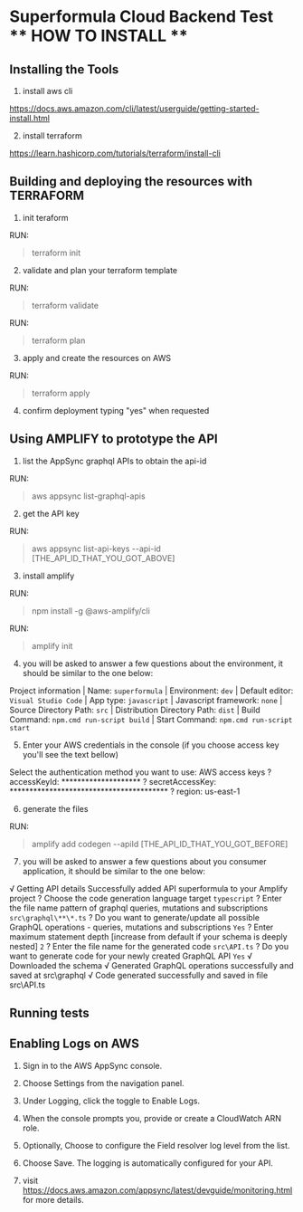 # Superformula Cloud Backend Test ** HOW TO INSTALL **


## Installing the Tools

1. install aws cli

https://docs.aws.amazon.com/cli/latest/userguide/getting-started-install.html

2. install terraform

https://learn.hashicorp.com/tutorials/terraform/install-cli


## Building and deploying the resources with TERRAFORM

1. init teraform

RUN:
> terraform init

2. validate and plan your terraform template

RUN:
> terraform validate

RUN:
> terraform plan

3. apply and create the resources on AWS

RUN:
> terraform apply

4. confirm deployment typing "yes" when requested


## Using AMPLIFY to prototype the API
1. list the AppSync graphql APIs to obtain the api-id

RUN:
> aws appsync list-graphql-apis

2. get the API key

RUN:
> aws appsync list-api-keys --api-id [THE_API_ID_THAT_YOU_GOT_ABOVE]

3. install amplify

RUN:
> npm install -g @aws-amplify/cli

RUN:
> amplify init

4. you will be asked to answer a few questions about the environment, it should be similar to the one below:

Project information
| Name: `superformula`
| Environment: `dev`
| Default editor: `Visual Studio Code`
| App type: `javascript`
| Javascript framework: `none`
| Source Directory Path: `src`
| Distribution Directory Path: `dist`
| Build Command: `npm.cmd run-script build`
| Start Command: `npm.cmd run-script start`

5. Enter your AWS credentials in the console (if you choose access key you'll see the text bellow)

Select the authentication method you want to use: AWS access keys
? accessKeyId:  ********************
? secretAccessKey:  ****************************************
? region:  us-east-1

6. generate the files

RUN:
> amplify add codegen --apiId [THE_API_ID_THAT_YOU_GOT_BEFORE]

7. you will be asked to answer a few questions about you consumer application, it should be similar to the one below:

√ Getting API details
Successfully added API superformula to your Amplify project
? Choose the code generation language target `typescript`
? Enter the file name pattern of graphql queries, mutations and subscriptions `src\graphql\**\*.ts`
? Do you want to generate/update all possible GraphQL operations - queries, mutations and subscriptions `Yes`
? Enter maximum statement depth [increase from default if your schema is deeply nested] `2`
? Enter the file name for the generated code `src\API.ts`
? Do you want to generate code for your newly created GraphQL API `Yes`
√ Downloaded the schema
√ Generated GraphQL operations successfully and saved at src\graphql
√ Code generated successfully and saved in file src\API.ts


## Running tests

## Enabling Logs on AWS

1. Sign in to the AWS AppSync console.

2. Choose Settings from the navigation panel.

3. Under Logging, click the toggle to Enable Logs.

4. When the console prompts you, provide or create a CloudWatch ARN role.

5. Optionally, Choose to configure the Field resolver log level from the list.

6. Choose Save. The logging is automatically configured for your API.

7. visit https://docs.aws.amazon.com/appsync/latest/devguide/monitoring.html for more details.



